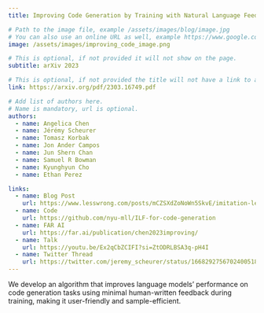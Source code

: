 ```yaml
---
title: Improving Code Generation by Training with Natural Language Feedback

# Path to the image file, example /assets/images/blog/image.jpg
# You can also use an online URL as well, example https://www.google.com/image.jpg
image: /assets/images/improving_code_image.png

# This is optional, if not provided it will not show on the page.
subtitle: arXiv 2023

# This is optional, if not provided the title will not have a link to anywhere
link: https://arxiv.org/pdf/2303.16749.pdf

# Add list of authors here.
# Name is mandatory, url is optional.
authors:
  - name: Angelica Chen
  - name: Jérémy Scheurer
  - name: Tomasz Korbak
  - name: Jon Ander Campos
  - name: Jun Shern Chan
  - name: Samuel R Bowman
  - name: Kyunghyun Cho
  - name: Ethan Perez

links: 
  - name: Blog Post
    url: https://www.lesswrong.com/posts/mCZSXdZoNoWn5SkvE/imitation-learning-from-language-feedback-1
  - name: Code
    url: https://github.com/nyu-mll/ILF-for-code-generation
  - name: FAR AI
    url: https://far.ai/publication/chen2023improving/
  - name: Talk
    url: https://youtu.be/Ex2qCbZCIFI?si=ZtODRLBSA3q-pH4I
  - name: Twitter Thread
    url: https://twitter.com/jeremy_scheurer/status/1668292756702400518
---
```


<!--Abstract-->

We develop an algorithm that improves language models’ performance on code generation tasks using minimal human-written feedback during training, making it user-friendly and sample-efficient.
